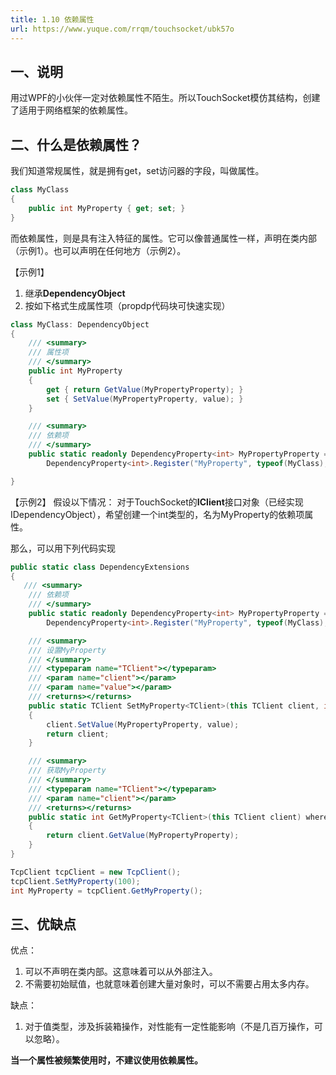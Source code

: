 ```yaml
---
title: 1.10 依赖属性
url: https://www.yuque.com/rrqm/touchsocket/ubk57o
---
```


<a name="jyzSl"></a>

## 一、说明

用过WPF的小伙伴一定对依赖属性不陌生。所以TouchSocket模仿其结构，创建了适用于网络框架的依赖属性。

<a name="cmsde"></a>

## 二、什么是依赖属性？

我们知道常规属性，就是拥有get，set访问器的字段，叫做属性。

```csharp
class MyClass
{
    public int MyProperty { get; set; }
}
```

而依赖属性，则是具有注入特征的属性。它可以像普通属性一样，声明在类内部（示例1）。也可以声明在任何地方（示例2）。

【示例1】

1. 继承**DependencyObject**
2. 按如下格式生成属性项（propdp代码块可快速实现）

```csharp
class MyClass: DependencyObject
{
    /// <summary>
    /// 属性项
    /// </summary>
    public int MyProperty
    {
        get { return GetValue(MyPropertyProperty); }
        set { SetValue(MyPropertyProperty, value); }
    }

    /// <summary>
    /// 依赖项
	/// </summary>
	public static readonly DependencyProperty<int> MyPropertyProperty =
    	DependencyProperty<int>.Register("MyProperty", typeof(MyClass), 10);

}
```

【示例2】
假设以下情况：
对于TouchSocket的**IClient**接口对象（已经实现IDependencyObject），希望创建一个int类型的，名为MyProperty的依赖项属性。

那么，可以用下列代码实现

```csharp
public static class DependencyExtensions
{
   /// <summary>
    /// 依赖项
	/// </summary>
	public static readonly DependencyProperty<int> MyPropertyProperty =
    	DependencyProperty<int>.Register("MyProperty", typeof(MyClass), 10);

    /// <summary>
    /// 设置MyProperty
    /// </summary>
    /// <typeparam name="TClient"></typeparam>
    /// <param name="client"></param>
    /// <param name="value"></param>
    /// <returns></returns>
    public static TClient SetMyProperty<TClient>(this TClient client, int value) where TClient : IClient
    {
        client.SetValue(MyPropertyProperty, value);
        return client;
    }

    /// <summary>
    /// 获取MyProperty
    /// </summary>
    /// <typeparam name="TClient"></typeparam>
    /// <param name="client"></param>
    /// <returns></returns>
    public static int GetMyProperty<TClient>(this TClient client) where TClient : IClient
    {
        return client.GetValue(MyPropertyProperty);
    }
}
```

```csharp
TcpClient tcpClient = new TcpClient();
tcpClient.SetMyProperty(100);
int MyProperty = tcpClient.GetMyProperty();
```

<a name="k5TQT"></a>

## 三、优缺点

优点：

1. 可以不声明在类内部。这意味着可以从外部注入。
2. 不需要初始赋值，也就意味着创建大量对象时，可以不需要占用太多内存。

缺点：

1. 对于值类型，涉及拆装箱操作，对性能有一定性能影响（不是几百万操作，可以忽略）。

**当一个属性被频繁使用时，不建议使用依赖属性。**
